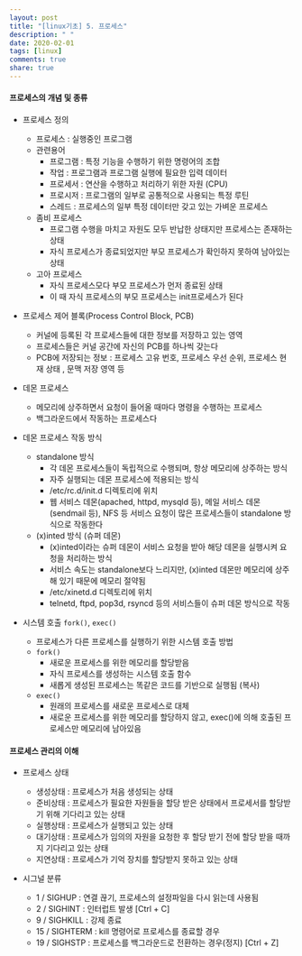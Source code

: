 ```yaml
---
layout: post
title: "[linux기초] 5. 프로세스"
description: " "
date: 2020-02-01
tags: [linux]
comments: true
share: true
---
```


#### 프로세스의 개념 및 종류
- 프로세스 정의
  - 프로세스 : 실행중인 프로그램
  - 관련용어
    - 프로그램 : 특정 기능을 수행하기 위한 명령어의 조합
    - 작업 : 프로그램과 프로그램 실행에 필요한 입력 데이터
    - 프로세서 : 연산을 수행하고 처리하기 위한 자원 (CPU)
    - 프로시저 : 프로그램의 일부로 공통적으로 사용되는 특정 루틴
    - 스레드 : 프로세스의 일부 특정 데이터만 갖고 있는 가벼운 프로세스
  - 좀비 프로세스
    - 프로그램 수행을 마치고 자원도 모두 반납한 상태지만 프로세스는 존재하는 상태
    - 자식 프로세스가 종료되었지만 부모 프로세스가 확인하지 못하여 남아있는 상태
  - 고아 프로세스
    - 자식 프로세스모다 부모 프로세스가 먼저 종료된 상태
    - 이 때 자식 프로세스의 부모 프로세스는 init프로세스가 된다

- 프로세스 제어 블록(Process Control Block, PCB)
  - 커널에 등록된 각 프로세스들에 대한 정보를 저장하고 있는 영역
  - 프로세스들은 커널 공간에 자신의 PCB를 하나씩 갖는다
  - PCB에 저장되는 정보 : 프로세스 고유 번호, 프로세스 우선 순위, 프로세스 현재 상태 , 문맥 저장 영역 등

- 데몬 프로세스
  - 메모리에 상주하면서 요청이 들어올 때마다 명령을 수행하는 프로세스
  - 백그라운드에서 작동하는 프로세스다

- 데몬 프로세스 작동 방식
  - standalone 방식
    - 각 데몬 프로세스들이 독립적으로 수행되며, 항상 메모리에 상주하는 방식
    - 자주 실행되는 데몬 프로세스에 적용되는 방식
    - /etc/rc.d/init.d 디렉토리에 위치
    - 웹 서비스 데몬(apached, httpd, mysqld 등), 메일 서비스 데몬(sendmail 등), NFS 등 서비스 요청이 많은 프로세스들이 standalone 방식으로 작동한다
  - (x)inted 방식 (슈퍼 데몬)
    - (x)inted이라는 슈퍼 데몬이 서비스 요청을 받아 해당 데몬을 실행시켜 요청을 처리하는 방식
    - 서비스 속도는 standalone보다 느리지만, (x)inted 데몬만 메모리에 상주해 있기 때문에 메모리 절약됨
    - /etc/xinetd.d 디렉토리에 위치
    - telnetd, ftpd, pop3d, rsyncd 등의 서비스들이 슈퍼 데몬 방식으로 작동

- 시스템 호출 `fork()`, `exec()`
  - 프로세스가 다른 프로세스를 실행하기 위한 시스템 호출 방법
  - `fork()`
    - 새로운 프로세스를 위한 메모리를 할당받음
    - 자식 프로세스를 생성하는 시스템 호출 함수
    - 새롭게 생성된 프로세스는 똑같은 코드를 기반으로 실행됨 (복사)
  - `exec()`
    - 원래의 프로세스를 새로운 프로세스로 대체
    - 새로운 프로세스를 위한 메모리를 할당하지 않고, exec()에 의해 호출된 프로세스만 메모리에 남아있음

#### 프로세스 관리의 이해

- 프로세스 상태
  - 생성상태 : 프로세스가 처음 생성되는 상태
  - 준비상태 : 프로세스가 필요한 자원들을 할당 받은 상태에서 프로세서를 할당받기 위해 기다리고 있는 상태
  - 실행상태 : 프로세스가 실행되고 있는 상태
  - 대기상태 : 프로세스가 임의의 자원을 요청한 후 할당 받기 전에 할당 받을 때까지 기다리고 있는 상태
  - 지연상태 : 프로세스가 기억 장치를 할당받지 못하고 있는 상태

- 시그널 분류
  - 1 / SIGHUP : 연결 끊기, 프로세스의 설정파일을 다시 읽는데 사용됨
  - 2 / SIGHINT : 인터럽트 발생 [Ctrl + C]
  - 9 / SIGHKILL : 강제 종료
  - 15 / SIGHTERM : kill 명령어로 프로세스를 종료할 경우
  - 19 / SIGHSTP : 프로세스를 백그라운드로 전환하는 경우(정지) [Ctrl + Z]
